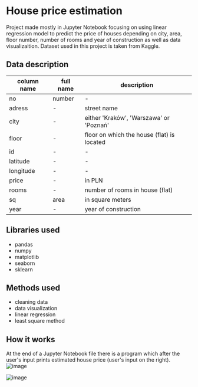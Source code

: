 # House price estimation
Project made mostly in Jupyter Notebook focusing on using linear regression model to predict the price of houses depending on city, area, floor number, number of rooms and year of construction as well as data visualizaition. Dataset used in this project is taken from Kaggle. 

## Data description
| column name | full name| description 
|-------------|----------|-----------------------
| no          | number   | - 
| adress      | -        | street name
| city        | -        | either 'Kraków', 'Warszawa' or 'Poznań'
| floor       | -        | floor on which the house (flat) is located
| id          | -        | -
| latitude    | -        | -
| longitude   | -        | -
| price       | -        | in PLN
| rooms       | -        | number of rooms in house (flat)
| sq          | area     | in square meters
| year        | -        | year of construction

## Libraries used
* pandas
* numpy
* matplotlib
* seaborn
* sklearn

## Methods used
* cleaning data
* data visualization
* linear regression
* least square method

## How it works
At the end of a Jupyter Notebook file there is a program which after the user's input prints estimated house price (user's input on the right).
![image](https://user-images.githubusercontent.com/101597257/165771499-131391c9-aaf1-4d0d-97dc-ad3ef7501b65.png)

![image](https://user-images.githubusercontent.com/101597257/165771617-db34602e-42b6-4e43-9d76-237146efbf2b.png)




 
